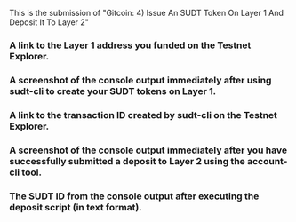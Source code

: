 

This is the submission of "Gitcoin: 4) Issue An SUDT Token On Layer 1 And Deposit It To Layer 2"

### A link to the Layer 1 address you funded on the Testnet Explorer.


### A screenshot of the console output immediately after using sudt-cli to create your SUDT tokens on Layer 1.



### A link to the transaction ID created by sudt-cli on the Testnet Explorer.



### A screenshot of the console output immediately after you have successfully submitted a deposit to Layer 2 using the account-cli tool.



### The SUDT ID from the console output after executing the deposit script (in text format).
